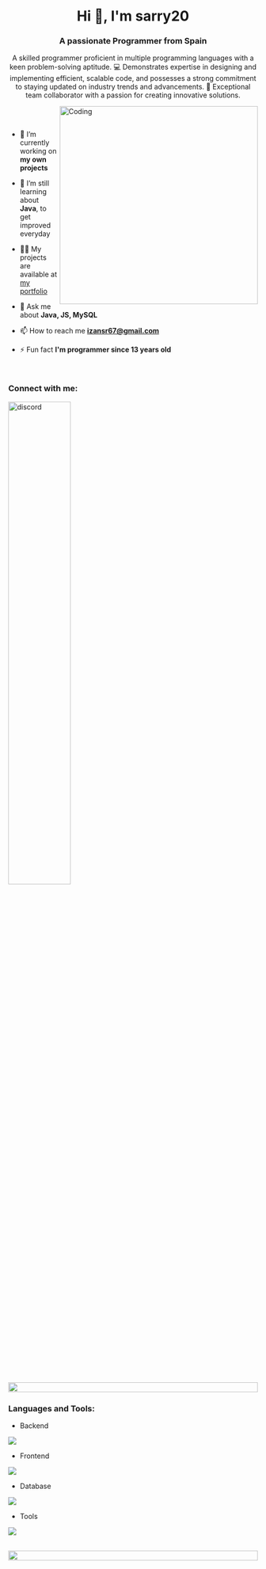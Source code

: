 <h1 align="center">Hi 👋, I'm sarry20</h1>
<h3 align="center">A passionate Programmer from Spain</h3>
<p align="center">A skilled programmer proficient in multiple programming languages with a keen problem-solving aptitude. 💻 Demonstrates expertise in designing and implementing efficient, scalable code, and possesses a strong commitment to staying updated on industry trends and advancements. 🚀 Exceptional team collaborator with a passion for creating innovative solutions.</p>


<img align="right" alt="Coding" width="400" src="https://user-images.githubusercontent.com/74038190/229223263-cf2e4b07-2615-4f87-9c38-e37600f8381a.gif">
<br><br>

- 🔭 I’m currently working on **my own projects**

- 🌱 I’m still learning about **Java**, to get improved everyday

- 👨‍💻 My projects are available at [my portfolio](https://sarry20.github.io/)

- 💬 Ask me about **Java, JS, MySQL**

- 📫 How to reach me **izansr67@gmail.com**

- ⚡ Fun fact **I'm programmer since 13 years old**

<br>
<h3 align="left">Connect with me:</h3>
<p align="left">
<a href="https://discord.gg/GGdxNGQRqN" target="blank"><img align="center" src="https://raw.githubusercontent.com/rahuldkjain/github-profile-readme-generator/master/src/images/Discord-Logo.png" width="50%" alt="discord"  /></a>
</p>
<br>

<img src="https://i.imgur.com/dBaSKWF.gif" height="20" width="100%">

<h3 align="left">Languages and Tools:</h3>

- Backend
<p align="left">
  <a href="https://skillicons.dev">
    <img src="https://skillicons.dev/icons?i=java,nodejs,spring" />
  </a>
</p>

- Frontend
<p align="left">
  <a href="https://skillicons.dev">
    <img src="https://skillicons.dev/icons?i=ts,js,react" />
  </a>
</p>

- Database
<p align="left">
  <a href="https://skillicons.dev">
    <img src="https://skillicons.dev/icons?i=mysql" />
  </a>
</p>


- Tools
<p align="left">
  <a href="https://skillicons.dev">
    <img src="https://skillicons.dev/icons?i=git,github,docker,idea,vscode,postman,linux" />
  </a>
</p>

<br/>

<img src="https://i.imgur.com/dBaSKWF.gif" height="20" width="100%">

